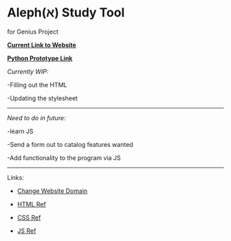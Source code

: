 # Aleph(א) Study Tool
for Genius Project

**[Current Link to Website](https://moonrisesunset.github.io/)** 

**[Python Prototype Link](https://replit.com/@RohanSoni1/Quizlet-Final)**

*Currently WIP:*

  -Filling out the HTML
  
  -Updating the stylesheet
  
---------------------------------------------------------------
*Need to do in future:*

  -learn JS
  
  -Send a form out to catalog features wanted
  
  -Add functionality to the program via JS
  
----------------------------------------------------------------
  
Links:

- [Change Website Domain](https://docs.github.com/en/pages/configuring-a-custom-domain-for-your-github-pages-site)

- [HTML Ref](https://www.w3schools.com/html/default.asp)

- [CSS Ref](https://www.w3schools.com/css/default.asp)

- [JS Ref](https://www.w3schools.com/js/default.asp)
